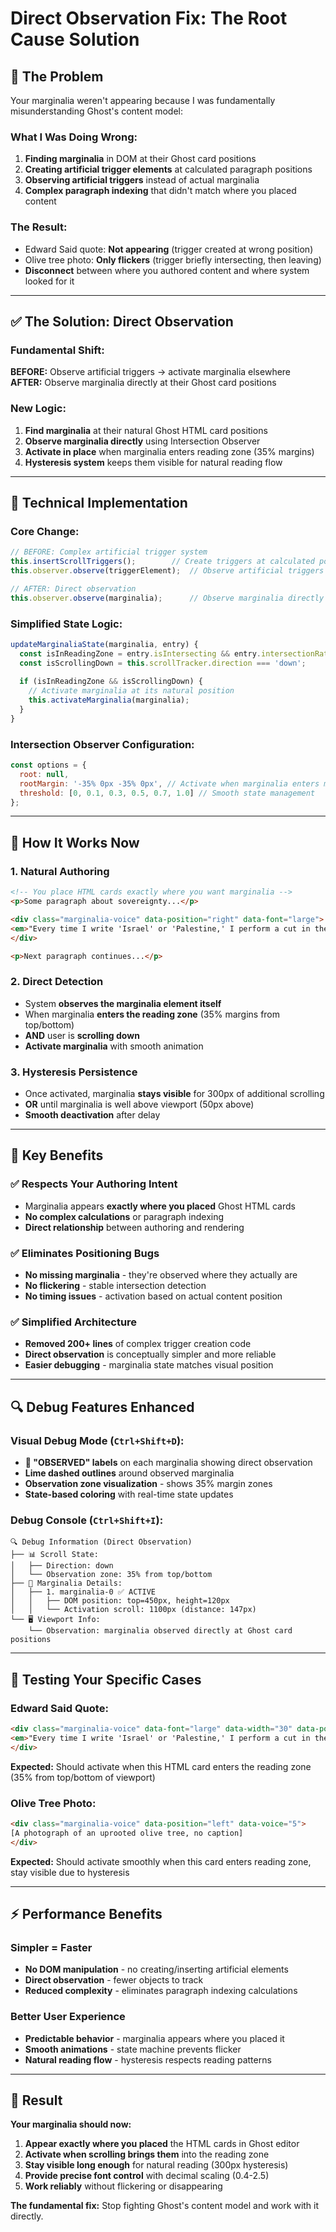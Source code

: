 # Direct Observation Fix: The Root Cause Solution

## 🚨 **The Problem**

Your marginalia weren't appearing because I was fundamentally misunderstanding Ghost's content model:

### **What I Was Doing Wrong:**
1. **Finding marginalia** in DOM at their Ghost card positions
2. **Creating artificial trigger elements** at calculated paragraph positions  
3. **Observing artificial triggers** instead of actual marginalia
4. **Complex paragraph indexing** that didn't match where you placed content

### **The Result:**
- Edward Said quote: **Not appearing** (trigger created at wrong position)
- Olive tree photo: **Only flickers** (trigger briefly intersecting, then leaving)
- **Disconnect** between where you authored content and where system looked for it

---

## ✅ **The Solution: Direct Observation**

### **Fundamental Shift:**
**BEFORE:** Observe artificial triggers → activate marginalia elsewhere  
**AFTER:** Observe marginalia directly at their Ghost card positions

### **New Logic:**
1. **Find marginalia** at their natural Ghost HTML card positions
2. **Observe marginalia directly** using Intersection Observer
3. **Activate in place** when marginalia enters reading zone (35% margins)
4. **Hysteresis system** keeps them visible for natural reading flow

---

## 🔧 **Technical Implementation**

### **Core Change:**
```javascript
// BEFORE: Complex artificial trigger system
this.insertScrollTriggers();        // Create triggers at calculated positions
this.observer.observe(triggerElement);  // Observe artificial triggers

// AFTER: Direct observation  
this.observer.observe(marginalia);      // Observe marginalia directly
```

### **Simplified State Logic:**
```javascript
updateMarginaliaState(marginalia, entry) {
  const isInReadingZone = entry.isIntersecting && entry.intersectionRatio > 0.1;
  const isScrollingDown = this.scrollTracker.direction === 'down';
  
  if (isInReadingZone && isScrollingDown) {
    // Activate marginalia at its natural position
    this.activateMarginalia(marginalia);
  }
}
```

### **Intersection Observer Configuration:**
```javascript
const options = {
  root: null,
  rootMargin: '-35% 0px -35% 0px', // Activate when marginalia enters middle 30% of viewport
  threshold: [0, 0.1, 0.3, 0.5, 0.7, 1.0] // Smooth state management
};
```

---

## 📍 **How It Works Now**

### **1. Natural Authoring**
```html
<!-- You place HTML cards exactly where you want marginalia -->
<p>Some paragraph about sovereignty...</p>

<div class="marginalia-voice" data-position="right" data-font="large">
<em>"Every time I write 'Israel' or 'Palestine,' I perform a cut in the world."</em><br>—Edward Said
</div>

<p>Next paragraph continues...</p>
```

### **2. Direct Detection**
- System **observes the marginalia element itself** 
- When marginalia **enters the reading zone** (35% margins from top/bottom)
- **AND** user is **scrolling down**
- **Activate marginalia** with smooth animation

### **3. Hysteresis Persistence**
- Once activated, marginalia **stays visible** for 300px of additional scrolling
- **OR** until marginalia is well above viewport (50px above)
- **Smooth deactivation** after delay

---

## 🎯 **Key Benefits**

### **✅ Respects Your Authoring Intent**
- Marginalia appears **exactly where you placed** Ghost HTML cards
- **No complex calculations** or paragraph indexing
- **Direct relationship** between authoring and rendering

### **✅ Eliminates Positioning Bugs**
- **No missing marginalia** - they're observed where they actually are
- **No flickering** - stable intersection detection
- **No timing issues** - activation based on actual content position

### **✅ Simplified Architecture** 
- **Removed 200+ lines** of complex trigger creation code
- **Direct observation** is conceptually simpler and more reliable
- **Easier debugging** - marginalia state matches visual position

---

## 🔍 **Debug Features Enhanced**

### **Visual Debug Mode (`Ctrl+Shift+D`):**
- **🎯 "OBSERVED" labels** on each marginalia showing direct observation
- **Lime dashed outlines** around observed marginalia
- **Observation zone visualization** - shows 35% margin zones
- **State-based coloring** with real-time state updates

### **Debug Console (`Ctrl+Shift+I`):**
```
🔍 Debug Information (Direct Observation)
├── 📊 Scroll State:
│   ├── Direction: down
│   └── Observation zone: 35% from top/bottom
├── 📝 Marginalia Details:
│   ├── 1. marginalia-0 ✅ ACTIVE
│   │   ├── DOM position: top=450px, height=120px
│   │   └── Activation scroll: 1100px (distance: 147px)
└── 🖥️ Viewport Info:
    └── Observation: marginalia observed directly at Ghost card positions
```

---

## 🧪 **Testing Your Specific Cases**

### **Edward Said Quote:**
```html
<div class="marginalia-voice" data-font="large" data-width="30" data-position="right" data-voice="2">
<em>"Every time I write 'Israel' or 'Palestine,' I perform a cut in the world. These names are not descriptions but acts of political force."</em><br>—Edward Said²
</div>
```
**Expected:** Should activate when this HTML card enters the reading zone (35% from top/bottom of viewport)

### **Olive Tree Photo:**
```html
<div class="marginalia-voice" data-position="left" data-voice="5">
[A photograph of an uprooted olive tree, no caption]
</div>
```
**Expected:** Should activate smoothly when this card enters reading zone, stay visible due to hysteresis

---

## ⚡ **Performance Benefits**

### **Simpler = Faster**
- **No DOM manipulation** - no creating/inserting artificial elements
- **Direct observation** - fewer objects to track
- **Reduced complexity** - eliminates paragraph indexing calculations

### **Better User Experience**
- **Predictable behavior** - marginalia appears where you placed it
- **Smooth animations** - state machine prevents flicker
- **Natural reading flow** - hysteresis respects reading patterns

---

## 🎯 **Result**

**Your marginalia should now:**
1. **Appear exactly where you placed** the HTML cards in Ghost editor
2. **Activate when scrolling brings them** into the reading zone  
3. **Stay visible long enough** for natural reading (300px hysteresis)
4. **Provide precise font control** with decimal scaling (0.4-2.5)
5. **Work reliably** without flickering or disappearing

**The fundamental fix:** Stop fighting Ghost's content model and work with it directly.